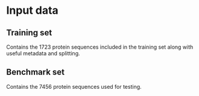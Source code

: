 # Input data

## Training set
Contains the 1723 protein sequences included in the training set along with useful metadata and splitting. 

## Benchmark set
Contains the 7456 protein sequences used for testing. 

